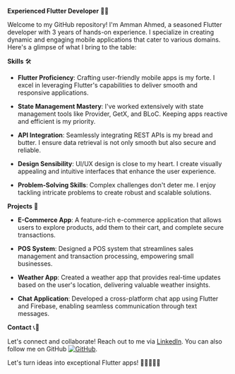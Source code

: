 **Experienced Flutter Developer** 📱🚀

Welcome to my GitHub repository! I'm Amman Ahmed, a seasoned Flutter developer with 3 years of hands-on experience. I specialize in creating dynamic and engaging mobile applications that cater to various domains. Here's a glimpse of what I bring to the table:

**Skills** 🛠️

- **Flutter Proficiency**: Crafting user-friendly mobile apps is my forte. I excel in leveraging Flutter's capabilities to deliver smooth and responsive applications.

- **State Management Mastery**: I've worked extensively with state management tools like Provider, GetX, and BLoC. Keeping apps reactive and efficient is my priority.

- **API Integration**: Seamlessly integrating REST APIs is my bread and butter. I ensure data retrieval is not only smooth but also secure and reliable.

- **Design Sensibility**: UI/UX design is close to my heart. I create visually appealing and intuitive interfaces that enhance the user experience.

- **Problem-Solving Skills**: Complex challenges don't deter me. I enjoy tackling intricate problems to create robust and scalable solutions.

**Projects** 📂

- **E-Commerce App**: A feature-rich e-commerce application that allows users to explore products, add them to their cart, and complete secure transactions.

- **POS System**: Designed a POS system that streamlines sales management and transaction processing, empowering small businesses.

- **Weather App**: Created a weather app that provides real-time updates based on the user's location, delivering valuable weather insights.

- **Chat Application**: Developed a cross-platform chat app using Flutter and Firebase, enabling seamless communication through text messages.

**Contact** 📞📧

Let's connect and collaborate! Reach out to me via [LinkedIn](https://www.linkedin.com/in/amman-ahmed-720107228/). You can also follow me on GitHub [![GitHub](https://img.shields.io/github/followers/ammanahmed31?label=Follow&style=social)](https://github.com/ammanahmed31).

Let's turn ideas into exceptional Flutter apps! 🚀👩‍💻👨‍💻
